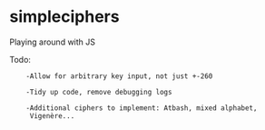 simpleciphers
=============

Playing around with JS

Todo: 

        -Allow for arbitrary key input, not just +-260

        -Tidy up code, remove debugging logs
        
        -Additional ciphers to implement: Atbash, mixed alphabet, 
         Vigenère...
